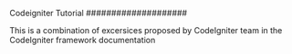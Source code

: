 Codeigniter Tutorial
####################

This is a combination of excersices proposed by CodeIgniter team in the CodeIgniter framework documentation